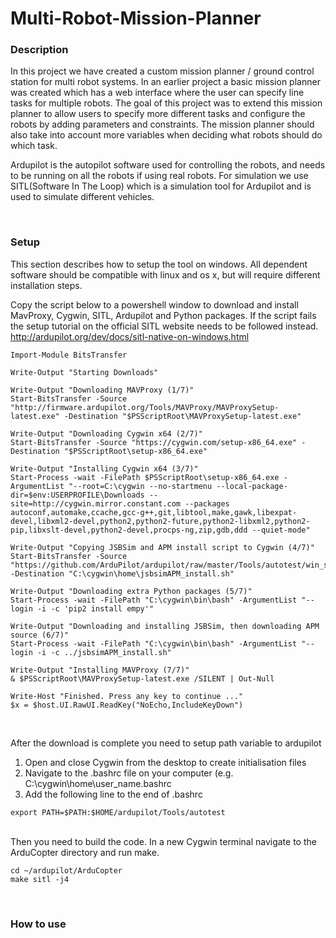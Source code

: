 # Multi-Robot-Mission-Planner

### Description
In this project we have created a custom mission planner / ground control station for multi robot systems. In an earlier project a basic mission planner was created which has a web interface where the user can specify line tasks for multiple robots. The goal of this project was to extend this mission planner to allow users to specify more different tasks and configure the robots by adding parameters and constraints. The mission planner should also take into account more variables when deciding what robots should do which task.

Ardupilot is the autopilot software used for controlling the robots, and needs to be running on all the robots if using real robots. For simulation we use SITL(Software In The Loop) which is a simulation tool for Ardupilot and is used to simulate different vehicles.



<br />

### Setup
This section describes how to setup the tool on windows. All dependent software should be compatible with linux and os x, but will require different installation steps.

Copy the script below to a powershell window to download and install MavProxy, Cygwin, SITL, Ardupilot and Python packages. If the script fails the setup tutorial on the official SITL website needs to be followed instead.
http://ardupilot.org/dev/docs/sitl-native-on-windows.html 

```
Import-Module BitsTransfer

Write-Output "Starting Downloads"

Write-Output "Downloading MAVProxy (1/7)"
Start-BitsTransfer -Source "http://firmware.ardupilot.org/Tools/MAVProxy/MAVProxySetup-latest.exe" -Destination "$PSScriptRoot\MAVProxySetup-latest.exe"

Write-Output "Downloading Cygwin x64 (2/7)"
Start-BitsTransfer -Source "https://cygwin.com/setup-x86_64.exe" -Destination "$PSScriptRoot\setup-x86_64.exe"

Write-Output "Installing Cygwin x64 (3/7)"
Start-Process -wait -FilePath $PSScriptRoot\setup-x86_64.exe -ArgumentList "--root=C:\cygwin --no-startmenu --local-package-dir=$env:USERPROFILE\Downloads --site=http://cygwin.mirror.constant.com --packages autoconf,automake,ccache,gcc-g++,git,libtool,make,gawk,libexpat-devel,libxml2-devel,python2,python2-future,python2-libxml2,python2-pip,libxslt-devel,python2-devel,procps-ng,zip,gdb,ddd --quiet-mode"

Write-Output "Copying JSBSim and APM install script to Cygwin (4/7)"
Start-BitsTransfer -Source "https://github.com/ArduPilot/ardupilot/raw/master/Tools/autotest/win_sitl/jsbsimAPM_install.sh" -Destination "C:\cygwin\home\jsbsimAPM_install.sh"

Write-Output "Downloading extra Python packages (5/7)"
Start-Process -wait -FilePath "C:\cygwin\bin\bash" -ArgumentList "--login -i -c 'pip2 install empy'"

Write-Output "Downloading and installing JSBSim, then downloading APM source (6/7)"
Start-Process -wait -FilePath "C:\cygwin\bin\bash" -ArgumentList "--login -i -c ../jsbsimAPM_install.sh"

Write-Output "Installing MAVProxy (7/7)"
& $PSScriptRoot\MAVProxySetup-latest.exe /SILENT | Out-Null

Write-Host "Finished. Press any key to continue ..."
$x = $host.UI.RawUI.ReadKey("NoEcho,IncludeKeyDown")


```


<br /> 
After the download is complete you need to setup path variable to ardupilot

1. Open and close Cygwin from the desktop to create initialisation files
2. Navigate to the .bashrc file on your computer (e.g. C:\cygwin\home\user_name\.bashrc
3. Add the following line to the end of .bashrc

```
export PATH=$PATH:$HOME/ardupilot/Tools/autotest
```


<br /> 
Then you need to build the code.
In a new Cygwin terminal navigate to the ArduCopter directory and run make.

```
cd ~/ardupilot/ArduCopter
make sitl -j4
```


<br /> 

### How to use



